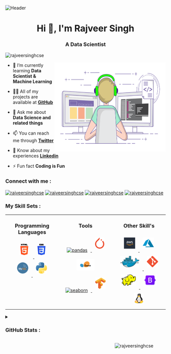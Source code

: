 ![Header](https://github.com/rajveersinghcse/rajveersinghcse/blob/master/img/banner.jpg)
<h1 align="center">Hi 👋, I'm Rajveer Singh</h1>
<h3 align="center">A Data Scientist</h3>

<p align="left"> <img src="https://komarev.com/ghpvc/?username=rajveersinghcse&label=Profile%20views&color=0e75b6&style=flat" alt="rajveersinghcse" /></p>
<o><img align="right"  height="280" width="350" src="https://github.com/rajveersinghcse/rajveersinghcse/blob/master/img/coder.gif" alt="coder"></p>

- 🌱 I’m currently learning **Data Scientist & Machine Learning**

- 👨‍💻 All of my projects are available at **[GitHub]**

- 💬 Ask me about **Data Science and related things**

- 📫 You can reach me through **[Twitter]**

- 📄 Know about my experiences **[Linkedin]**

- ⚡ Fun fact **Coding is Fun**

<h3 align="left">Connect with me :</h3>
<p align="left"><a href="https://twitter.com/itsdevilshot" target="blank"><img align="center" src="https://raw.githubusercontent.com/rahuldkjain/github-profile-readme-generator/master/src/images/icons/Social/twitter.svg" alt="rajveersinghcse" height="35" width="35" /></a> <a href="https://linkedin.com/in/rajveersinghcse" target="blank"><img align="center" src="https://raw.githubusercontent.com/rahuldkjain/github-profile-readme-generator/master/src/images/icons/Social/linked-in-alt.svg" alt="rajveersinghcse" height="35" width="35" /></a> <a href="https://kaggle.com/rajveersinghcse" target="blank"><img align="center" src="https://raw.githubusercontent.com/rahuldkjain/github-profile-readme-generator/master/src/images/icons/Social/kaggle.svg" alt="rajveersinghcse" height="35" width="35" /></a> <a href="https://www.hackerrank.com/rajveersinghcse" target="blank"><img align="center" src="https://raw.githubusercontent.com/rahuldkjain/github-profile-readme-generator/master/src/images/icons/Social/hackerrank.svg" alt="rajveersinghcse" height="35" width="35" /></a> </p>


<h3>My Skill Sets :</h3>
<table><tr><td valign="top" width="33%">


<h3 align="center">Programming Languages</h3>  
<div align="center">  
<a href="https://www.w3.org/html/" target="_blank" > <img style="margin: 10px" src="https://github.com/rajveersinghcse/rajveersinghcse/blob/master/img/html.png" alt="html5" height="35" /> </a>
<a href="https://www.w3schools.com/css/" target="_blank" > <img style="margin: 10px" src="https://github.com/rajveersinghcse/rajveersinghcse/blob/master/img/css.png" alt="css3" height="35" /> </a> 
 <a href="https://www.mysql.com/" target="_blank" > <img style="margin: 10px" src="https://github.com/rajveersinghcse/rajveersinghcse/blob/master/img/mysql.png" alt="mysql" height="35" /> </a>
<a href="https://www.python.org" target="_blank" > <img style="margin: 10px" src="https://github.com/rajveersinghcse/rajveersinghcse/blob/master/img/python.png" alt="python" height="35" /> </a>  
</div>

</td><td valign="top" width="33%">

<h3 align="center">Tools</h3>
<div align="center">  
<a href="https://pandas.pydata.org/" target="_blank" > <img style="margin: 10px" src="https://github.com/rajveersinghcse/rajveersinghcse/blob/master/img/panda.png" alt="pandas" height="35" /> </a> 
<a href="https://pytorch.org/" target="_blank" > <img style="margin: 10px" src="https://github.com/rajveersinghcse/rajveersinghcse/blob/master/img/pytorch.png" alt="pytorch" height="35" /> </a>
<a href="https://scikit-learn.org/" target="_blank" > <img style="margin: 10px" src="https://github.com/rajveersinghcse/rajveersinghcse/blob/master/img/scikitlearn.png" alt="scikit_learn" height="35" /> </a> 
<a href="https://matplotlib.org/" target="_blank" > <img style="margin: 10px" src="https://github.com/rajveersinghcse/rajveersinghcse/blob/master/img/matplotlib.png" alt="seaborn" height="35" /> </a> 
<a href="https://www.tensorflow.org" target="_blank" > <img style="margin: 10px" src="https://github.com/rajveersinghcse/rajveersinghcse/blob/master/img/tensorflow.png" alt="tensorflow" height="35" /> </a> </div>

</td><td valign="top" width="33%">



<h3 align="center">Other Skill's</h3>
<div align="center">  
<a href="https://aws.amazon.com" target="_blank" > <img style="margin: 10px" src="https://github.com/rajveersinghcse/rajveersinghcse/blob/master/img/aws.png" alt="aws" height="35" /> </a> 
<a href="https://azure.microsoft.com/en-in/" target="_blank" > <img style="margin: 10px" src="https://github.com/rajveersinghcse/rajveersinghcse/blob/master/img/azure.png" alt="azure" height="35" /> </a> 
<a href="https://www.docker.com/" target="_blank" > <img style="margin: 10px" src="https://github.com/rajveersinghcse/rajveersinghcse/blob/master/img/docker.png" alt="docker" height="35" /> </a> 
<a href="https://git-scm.com/" target="_blank" > <img style="margin: 10px" src="https://github.com/rajveersinghcse/rajveersinghcse/blob/master/img/git.png" alt="git" height="35" /> </a> 
<a href="https://hadoop.apache.org/" target="_blank" > <img style="margin: 10px" src="https://github.com/rajveersinghcse/rajveersinghcse/blob/master/img/hadoop.png" alt="hadoop" height="35" /> </a>
<a href="https://getbootstrap.com" target="_blank" > <img style="margin: 10px" src="https://github.com/rajveersinghcse/rajveersinghcse/blob/master/img/bootstrap.png" alt="bootstrap" height="35" /> </a>
<a href="https://www.linux.org/" target="_blank" > <img style="margin: 10px" src="https://github.com/rajveersinghcse/rajveersinghcse/blob/master/img/linux.png" alt="linux" height="35" /> </a>
</div>

</td></tr></table>     

<details>
  <summary><h3>GitHub Stats :</h3></summary>
  <img align="left" width="49%" src="https://github-readme-stats.vercel.app/api?username=rajveersinghcse&show_icons=true&locale=en&theme=github_dark" alt="rajveersinghcse" />
 <img align="center" width="48%" src="https://github-readme-stats.vercel.app/api/top-langs/?username=rajveersinghcse&layout=compact&theme=github_dark" alt="rajveersinghcse" />
</details>

<p><a href="https://www.buymeacoffee.com/rajveersinghcse"> <img align="right" src="https://cdn.buymeacoffee.com/buttons/v2/default-yellow.png" height="40" width="160" alt="rajveersinghcse" /></a></p><br>

[GitHub]: https://github.com/rajveersinghcse?tab=repositories
[Linkedin]: https://www.linkedin.com/in/rajveersinghcse/
[Twitter]: https://twitter.com/itsdevilshot
